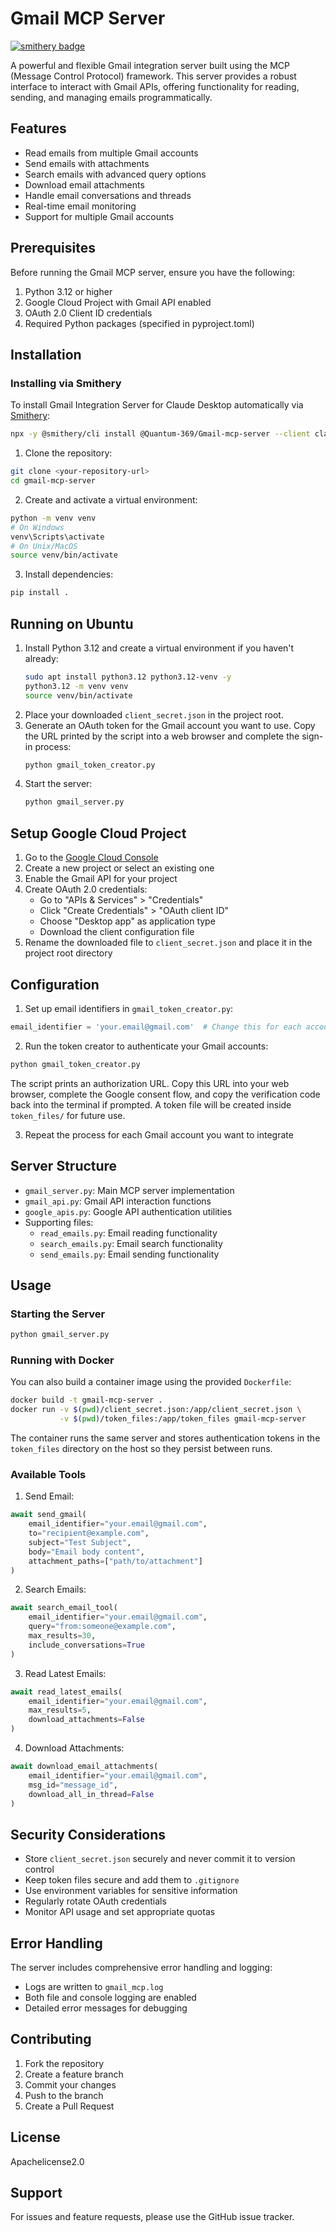 # Gmail MCP Server
[![smithery badge](https://smithery.ai/badge/@Quantum-369/Gmail-mcp-server)](https://smithery.ai/server/@Quantum-369/Gmail-mcp-server)

A powerful and flexible Gmail integration server built using the MCP (Message Control Protocol) framework. This server provides a robust interface to interact with Gmail APIs, offering functionality for reading, sending, and managing emails programmatically.

## Features

- Read emails from multiple Gmail accounts
- Send emails with attachments
- Search emails with advanced query options
- Download email attachments
- Handle email conversations and threads
- Real-time email monitoring
- Support for multiple Gmail accounts

## Prerequisites

Before running the Gmail MCP server, ensure you have the following:

1. Python 3.12 or higher
2. Google Cloud Project with Gmail API enabled
3. OAuth 2.0 Client ID credentials
4. Required Python packages (specified in pyproject.toml)

## Installation

### Installing via Smithery

To install Gmail Integration Server for Claude Desktop automatically via [Smithery](https://smithery.ai/server/@Quantum-369/Gmail-mcp-server):

```bash
npx -y @smithery/cli install @Quantum-369/Gmail-mcp-server --client claude
```

1. Clone the repository:
```bash
git clone <your-repository-url>
cd gmail-mcp-server
```

2. Create and activate a virtual environment:
```bash
python -m venv venv
# On Windows
venv\Scripts\activate
# On Unix/MacOS
source venv/bin/activate
```

3. Install dependencies:
```bash
pip install .
```

## Running on Ubuntu

1. Install Python 3.12 and create a virtual environment if you haven't already:
   ```bash
   sudo apt install python3.12 python3.12-venv -y
   python3.12 -m venv venv
   source venv/bin/activate
   ```
2. Place your downloaded `client_secret.json` in the project root.
3. Generate an OAuth token for the Gmail account you want to use. Copy the URL
   printed by the script into a web browser and complete the sign-in process:
   ```bash
   python gmail_token_creator.py
   ```
4. Start the server:
   ```bash
   python gmail_server.py
   ```

## Setup Google Cloud Project

1. Go to the [Google Cloud Console](https://console.cloud.google.com/)
2. Create a new project or select an existing one
3. Enable the Gmail API for your project
4. Create OAuth 2.0 credentials:
   - Go to "APIs & Services" > "Credentials"
   - Click "Create Credentials" > "OAuth client ID"
   - Choose "Desktop app" as application type
   - Download the client configuration file
5. Rename the downloaded file to `client_secret.json` and place it in the project root directory

## Configuration

1. Set up email identifiers in `gmail_token_creator.py`:
```python
email_identifier = 'your.email@gmail.com'  # Change this for each account
```

2. Run the token creator to authenticate your Gmail accounts:
```bash
python gmail_token_creator.py
```
The script prints an authorization URL. Copy this URL into your web browser,
complete the Google consent flow, and copy the verification code back into the
terminal if prompted. A token file will be created inside `token_files/` for
future use.

3. Repeat the process for each Gmail account you want to integrate

## Server Structure

- `gmail_server.py`: Main MCP server implementation
- `gmail_api.py`: Gmail API interaction functions
- `google_apis.py`: Google API authentication utilities
- Supporting files:
  - `read_emails.py`: Email reading functionality
  - `search_emails.py`: Email search functionality
  - `send_emails.py`: Email sending functionality

## Usage

### Starting the Server

```bash
python gmail_server.py
```

### Running with Docker

You can also build a container image using the provided `Dockerfile`:

```bash
docker build -t gmail-mcp-server .
docker run -v $(pwd)/client_secret.json:/app/client_secret.json \
           -v $(pwd)/token_files:/app/token_files gmail-mcp-server
```

The container runs the same server and stores authentication tokens in the
`token_files` directory on the host so they persist between runs.

### Available Tools

1. Send Email:
```python
await send_gmail(
    email_identifier="your.email@gmail.com",
    to="recipient@example.com",
    subject="Test Subject",
    body="Email body content",
    attachment_paths=["path/to/attachment"]
)
```

2. Search Emails:
```python
await search_email_tool(
    email_identifier="your.email@gmail.com",
    query="from:someone@example.com",
    max_results=30,
    include_conversations=True
)
```

3. Read Latest Emails:
```python
await read_latest_emails(
    email_identifier="your.email@gmail.com",
    max_results=5,
    download_attachments=False
)
```

4. Download Attachments:
```python
await download_email_attachments(
    email_identifier="your.email@gmail.com",
    msg_id="message_id",
    download_all_in_thread=False
)
```

## Security Considerations

- Store `client_secret.json` securely and never commit it to version control
- Keep token files secure and add them to `.gitignore`
- Use environment variables for sensitive information
- Regularly rotate OAuth credentials
- Monitor API usage and set appropriate quotas

## Error Handling

The server includes comprehensive error handling and logging:
- Logs are written to `gmail_mcp.log`
- Both file and console logging are enabled
- Detailed error messages for debugging

## Contributing

1. Fork the repository
2. Create a feature branch
3. Commit your changes
4. Push to the branch
5. Create a Pull Request

## License

Apachelicense2.0

## Support

For issues and feature requests, please use the GitHub issue tracker.
